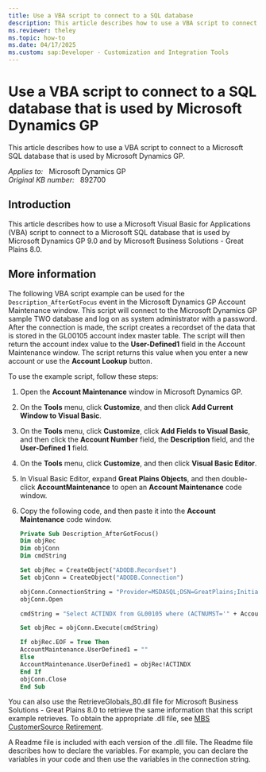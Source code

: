 ```yaml
---
title: Use a VBA script to connect to a SQL database
description: This article describes how to use a VBA script to connect to a Microsoft SQL database that is used by Microsoft Dynamics GP.
ms.reviewer: theley
ms.topic: how-to
ms.date: 04/17/2025
ms.custom: sap:Developer - Customization and Integration Tools
---
```

# Use a VBA script to connect to a SQL database that is used by Microsoft Dynamics GP

This article describes how to use a VBA script to connect to a Microsoft SQL database that is used by Microsoft Dynamics GP.

_Applies to:_ &nbsp; Microsoft Dynamics GP  
_Original KB number:_ &nbsp; 892700

## Introduction

This article describes how to use a Microsoft Visual Basic for Applications (VBA) script to connect to a Microsoft SQL database that is used by Microsoft Dynamics GP 9.0 and by Microsoft Business Solutions - Great Plains 8.0.

## More information

The following VBA script example can be used for the `Description_AfterGotFocus` event in the Microsoft Dynamics GP Account Maintenance window. This script will connect to the Microsoft Dynamics GP sample TWO database and log on as system administrator with a password. After the connection is made, the script creates a recordset of the data that is stored in the GL00105 account index master table. The script will then return the account index value to the **User-Defined1** field in the Account Maintenance window. The script returns this value when you enter a new account or use the **Account Lookup** button.

To use the example script, follow these steps:

1. Open the **Account Maintenance** window in Microsoft Dynamics GP.
2. On the **Tools** menu, click **Customize**, and then click **Add Current Window to Visual Basic**.
3. On the **Tools** menu, click **Customize**, click **Add Fields to Visual Basic**, and then click the **Account Number** field, the **Description** field, and the **User-Defined 1** field.
4. On the **Tools** menu, click **Customize**, and then click **Visual Basic Editor**.
5. In Visual Basic Editor, expand **Great Plains Objects**, and then double-click **AccountMaintenance** to open an **Account Maintenance** code window.
6. Copy the following code, and then paste it into the **Account Maintenance** code window.

    ```vb
    Private Sub Description_AfterGotFocus()
    Dim objRec
    Dim objConn
    Dim cmdString
    
    Set objRec = CreateObject("ADODB.Recordset")
    Set objConn = CreateObject("ADODB.Connection")
    
    objConn.ConnectionString = "Provider=MSDASQL;DSN=GreatPlains;Initial Catalog=TWO;User Id=sa;Password=password"
    objConn.Open
    
    cmdString = "Select ACTINDX from GL00105 where (ACTNUMST='" + Account + "')"
    
    Set objRec = objConn.Execute(cmdString)
    
    If objRec.EOF = True Then
    AccountMaintenance.UserDefined1 = ""
    Else
    AccountMaintenance.UserDefined1 = objRec!ACTINDX
    End If
    objConn.Close
    End Sub
    ```

You can also use the RetrieveGlobals_80.dll file for Microsoft Business Solutions - Great Plains 8.0 to retrieve the same information that this script example retrieves. To obtain the appropriate .dll file, see [MBS CustomerSource Retirement](https://mbs2.microsoft.com/Pages/csretirement.aspx).

A Readme file is included with each version of the .dll file. The Readme file describes how to declare the variables. For example, you can declare the variables in your code and then use the variables in the connection string.
